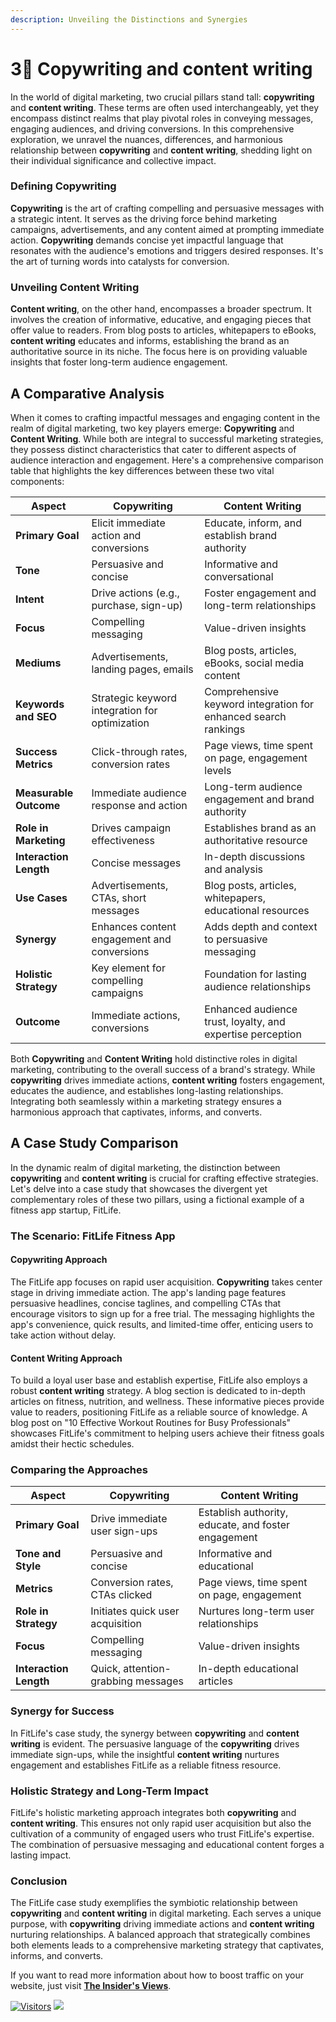 ```yaml
---
description: Unveiling the Distinctions and Synergies
---
```


# 3⃣ Copywriting and content writing

In the world of digital marketing, two crucial pillars stand tall: **copywriting** and **content writing**. These terms are often used interchangeably, yet they encompass distinct realms that play pivotal roles in conveying messages, engaging audiences, and driving conversions. In this comprehensive exploration, we unravel the nuances, differences, and harmonious relationship between **copywriting** and **content writing**, shedding light on their individual significance and collective impact.

### **Defining Copywriting**

**Copywriting** is the art of crafting compelling and persuasive messages with a strategic intent. It serves as the driving force behind marketing campaigns, advertisements, and any content aimed at prompting immediate action. **Copywriting** demands concise yet impactful language that resonates with the audience's emotions and triggers desired responses. It's the art of turning words into catalysts for conversion.

### **Unveiling Content Writing**

**Content writing**, on the other hand, encompasses a broader spectrum. It involves the creation of informative, educative, and engaging pieces that offer value to readers. From blog posts to articles, whitepapers to eBooks, **content writing** educates and informs, establishing the brand as an authoritative source in its niche. The focus here is on providing valuable insights that foster long-term audience engagement.

## A Comparative Analysis

When it comes to crafting impactful messages and engaging content in the realm of digital marketing, two key players emerge: **Copywriting** and **Content Writing**. While both are integral to successful marketing strategies, they possess distinct characteristics that cater to different aspects of audience interaction and engagement. Here's a comprehensive comparison table that highlights the key differences between these two vital components:

| **Aspect**             | **Copywriting**                                | **Content Writing**                                            |
| ---------------------- | ---------------------------------------------- | -------------------------------------------------------------- |
| **Primary Goal**       | Elicit immediate action and conversions        | Educate, inform, and establish brand authority                 |
| **Tone**               | Persuasive and concise                         | Informative and conversational                                 |
| **Intent**             | Drive actions (e.g., purchase, sign-up)        | Foster engagement and long-term relationships                  |
| **Focus**              | Compelling messaging                           | Value-driven insights                                          |
| **Mediums**            | Advertisements, landing pages, emails          | Blog posts, articles, eBooks, social media content             |
| **Keywords and SEO**   | Strategic keyword integration for optimization | Comprehensive keyword integration for enhanced search rankings |
| **Success Metrics**    | Click-through rates, conversion rates          | Page views, time spent on page, engagement levels              |
| **Measurable Outcome** | Immediate audience response and action         | Long-term audience engagement and brand authority              |
| **Role in Marketing**  | Drives campaign effectiveness                  | Establishes brand as an authoritative resource                 |
| **Interaction Length** | Concise messages                               | In-depth discussions and analysis                              |
| **Use Cases**          | Advertisements, CTAs, short messages           | Blog posts, articles, whitepapers, educational resources       |
| **Synergy**            | Enhances content engagement and conversions    | Adds depth and context to persuasive messaging                 |
| **Holistic Strategy**  | Key element for compelling campaigns           | Foundation for lasting audience relationships                  |
| **Outcome**            | Immediate actions, conversions                 | Enhanced audience trust, loyalty, and expertise perception     |

Both **Copywriting** and **Content Writing** hold distinctive roles in digital marketing, contributing to the overall success of a brand's strategy. While **copywriting** drives immediate actions, **content writing** fosters engagement, educates the audience, and establishes long-lasting relationships. Integrating both seamlessly within a marketing strategy ensures a harmonious approach that captivates, informs, and converts.

## **A Case Study Comparison**

In the dynamic realm of digital marketing, the distinction between **copywriting** and **content writing** is crucial for crafting effective strategies. Let's delve into a case study that showcases the divergent yet complementary roles of these two pillars, using a fictional example of a fitness app startup, FitLife.

### **The Scenario: FitLife Fitness App**

#### **Copywriting Approach**

The FitLife app focuses on rapid user acquisition. **Copywriting** takes center stage in driving immediate action. The app's landing page features persuasive headlines, concise taglines, and compelling CTAs that encourage visitors to sign up for a free trial. The messaging highlights the app's convenience, quick results, and limited-time offer, enticing users to take action without delay.

#### **Content Writing Approach**

To build a loyal user base and establish expertise, FitLife also employs a robust **content writing** strategy. A blog section is dedicated to in-depth articles on fitness, nutrition, and wellness. These informative pieces provide value to readers, positioning FitLife as a reliable source of knowledge. A blog post on "10 Effective Workout Routines for Busy Professionals" showcases FitLife's commitment to helping users achieve their fitness goals amidst their hectic schedules.

### **Comparing the Approaches**

| **Aspect**             | **Copywriting**                    | **Content Writing**                                 |
| ---------------------- | ---------------------------------- | --------------------------------------------------- |
| **Primary Goal**       | Drive immediate user sign-ups      | Establish authority, educate, and foster engagement |
| **Tone and Style**     | Persuasive and concise             | Informative and educational                         |
| **Metrics**            | Conversion rates, CTAs clicked     | Page views, time spent on page, engagement          |
| **Role in Strategy**   | Initiates quick user acquisition   | Nurtures long-term user relationships               |
| **Focus**              | Compelling messaging               | Value-driven insights                               |
| **Interaction Length** | Quick, attention-grabbing messages | In-depth educational articles                       |

### **Synergy for Success**

In FitLife's case study, the synergy between **copywriting** and **content writing** is evident. The persuasive language of the **copywriting** drives immediate sign-ups, while the insightful **content writing** nurtures engagement and establishes FitLife as a reliable fitness resource.

### **Holistic Strategy and Long-Term Impact**

FitLife's holistic marketing approach integrates both **copywriting** and **content writing**. This ensures not only rapid user acquisition but also the cultivation of a community of engaged users who trust FitLife's expertise. The combination of persuasive messaging and educational content forges a lasting impact.

### **Conclusion**

The FitLife case study exemplifies the symbiotic relationship between **copywriting** and **content writing** in digital marketing. Each serves a unique purpose, with **copywriting** driving immediate actions and **content writing** nurturing relationships. A balanced approach that strategically combines both elements leads to a comprehensive marketing strategy that captivates, informs, and converts.

If you want to read more information about how to boost traffic on your website, just visit [**The Insider's Views**](https://www.theinsidersviews.com/search/label/SEO).

[![Visitors](https://api.visitorbadge.io/api/visitors?path=https%3A%2F%2Fgithub.com%2Fdrshahizan&labelColor=%23697689&countColor=%23555555&style=plastic)](https://visitorbadge.io/status?path=https%3A%2F%2Fgithub.com%2Fdrshahizan)
![](https://hit.yhype.me/github/profile?user_id=81284918)
